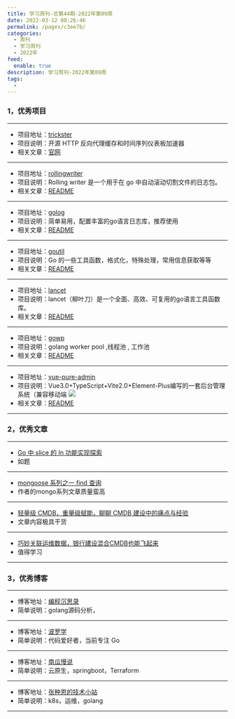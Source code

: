 ```yaml
---
title: 学习周刊-总第44期-2022年第09周
date: 2022-03-12 08:26:46
permalink: /pages/c3ee7b/
categories:
  - 周刊
  - 学习周刊
  - 2022年
feed:
  enable: true
description: 学习周刊-2022年第09周
tags:
  - 
---
```



### 1，优秀项目
  
---
- 项目地址：[trickster](https://github.com/trickstercache/trickster)
- 项目说明：开源 HTTP 反向代理缓存和时间序列仪表板加速器
- 相关文章：[官网](https://trickstercache.org/)
---
- 项目地址：[rollingwriter](https://github.com/arthurkiller/rollingwriter)
- 项目说明：Rolling writer 是一个用于在 go 中自动滚动切割文件的日志包。
- 相关文章：[README](https://github.com/arthurkiller/rollingwriter#readme)
---
- 项目地址：[golog](https://github.com/hunterhug/golog)
- 项目说明：简单易用，配置丰富的go语言日志库，推荐使用
- 相关文章：[README](https://github.com/hunterhug/golog/blob/master/README_ZH.md)
---
- 项目地址：[goutil](https://github.com/gookit/goutil)
- 项目说明：Go 的一些工具函数，格式化，特殊处理，常用信息获取等等
- 相关文章：[README](https://github.com/gookit/goutil/blob/master/README.zh-CN.md)
---
- 项目地址：[lancet](https://github.com/duke-git/lancet)
- 项目说明：lancet（柳叶刀）是一个全面、高效、可复用的go语言工具函数库。
- 相关文章：[README](https://github.com/duke-git/lancet/blob/main/README_zh-CN.md)
---
- 项目地址：[gowp](https://github.com/xxjwxc/gowp)
- 项目说明：golang worker pool ,线程池 , 工作池
- 相关文章：[README](https://github.com/xxjwxc/gowp/blob/master/README_cn.md)
---
- 项目地址：[vue-pure-admin](https://github.com/xiaoxian521/vue-pure-admin)
- 项目说明：Vue3.0+TypeScript+Vite2.0+Element-Plus编写的一套后台管理系统（兼容移动端
	![](http://t.eryajf.net/imgs/2022/03/6a51b421f5d8593d.webp)
- 相关文章：[README](https://github.com/xiaoxian521/vue-pure-admin#readme)
---

### 2，优秀文章

---
- [Go 中 slice 的 In 功能实现探索](https://zhuanlan.zhihu.com/p/82495082)
- 如题
---
- [mongoose 系列之一 find 查询](https://segmentfault.com/a/1190000021010300)
- 作者的mongo系列文章质量蛮高
---
- [轻量级 CMDB，重量级赋能，聊聊 CMDB 建设中的痛点与经验](https://www.51cto.com/article/617081.html)
- 文章内容极具干货
---
- [巧妙关联运维数据，银行建设混合CMDB也能飞起来](https://dbaplus.cn/news-134-3613-1.html)
- 值得学习
---

### 3，优秀博客

---
- 博客地址：[编程沉思录](https://www.cyhone.com/)
- 简单说明：golang源码分析，
---
- 博客地址：[波罗学](https://www.zhihu.com/people/xue-jian-27/posts)
- 简单说明：代码爱好者，当前专注 Go
---
- 博客地址：[南瓜慢说](https://www.pkslow.com/)
- 简单说明：云原生，springboot，Terraform
---
- 博客地址：[张种恩的技术小站](https://www.zze.xyz/)
- 简单说明：k8s，运维，golang
---
